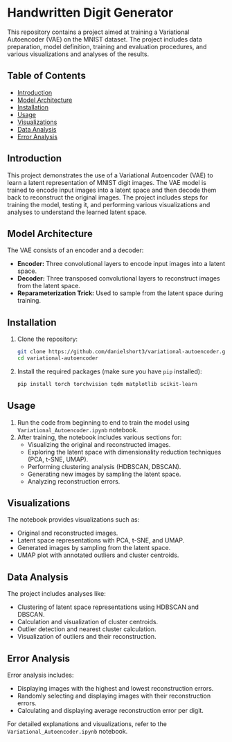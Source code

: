 # Handwritten Digit Generator

This repository contains a project aimed at training a Variational Autoencoder (VAE) on the MNIST dataset. The project includes data preparation, model definition, training and evaluation procedures, and various visualizations and analyses of the results.

## Table of Contents

- [Introduction](#introduction)
- [Model Architecture](#model-architecture)
- [Installation](#installation)
- [Usage](#usage)
- [Visualizations](#visualizations)
- [Data Analysis](#data-analysis)
- [Error Analysis](#error-analysis)

## Introduction

This project demonstrates the use of a Variational Autoencoder (VAE) to learn a latent representation of MNIST digit images. The VAE model is trained to encode input images into a latent space and then decode them back to reconstruct the original images. The project includes steps for training the model, testing it, and performing various visualizations and analyses to understand the learned latent space.

## Model Architecture

The VAE consists of an encoder and a decoder:
- **Encoder:** Three convolutional layers to encode input images into a latent space.
- **Decoder:** Three transposed convolutional layers to reconstruct images from the latent space.
- **Reparameterization Trick:** Used to sample from the latent space during training.

## Installation

1. Clone the repository:
    ```bash
    git clone https://github.com/danielshort3/variational-autoencoder.git
    cd variational-autoencoder
    ```

2. Install the required packages (make sure you have `pip` installed):
    ```bash
    pip install torch torchvision tqdm matplotlib scikit-learn
    ```

## Usage

1. Run the code from beginning to end to train the model using `Variational_Autoencoder.ipynb` notebook.
2. After training, the notebook includes various sections for:
   - Visualizing the original and reconstructed images.
   - Exploring the latent space with dimensionality reduction techniques (PCA, t-SNE, UMAP).
   - Performing clustering analysis (HDBSCAN, DBSCAN).
   - Generating new images by sampling the latent space.
   - Analyzing reconstruction errors.

## Visualizations

The notebook provides visualizations such as:
- Original and reconstructed images.
- Latent space representations with PCA, t-SNE, and UMAP.
- Generated images by sampling from the latent space.
- UMAP plot with annotated outliers and cluster centroids.

## Data Analysis

The project includes analyses like:
- Clustering of latent space representations using HDBSCAN and DBSCAN.
- Calculation and visualization of cluster centroids.
- Outlier detection and nearest cluster calculation.
- Visualization of outliers and their reconstruction.

## Error Analysis

Error analysis includes:
- Displaying images with the highest and lowest reconstruction errors.
- Randomly selecting and displaying images with their reconstruction errors.
- Calculating and displaying average reconstruction error per digit.

For detailed explanations and visualizations, refer to the `Variational_Autoencoder.ipynb` notebook.

